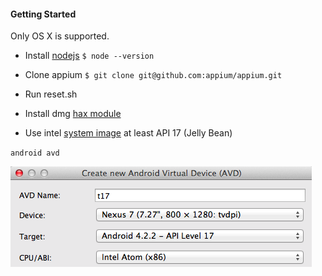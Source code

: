 #### Getting Started

Only OS X is supported.

- Install [nodejs](http://nodejs.org/)
`$ node --version`
- Clone appium
`$ git clone git@github.com:appium/appium.git`
- Run reset.sh

- Install dmg [hax module](http://software.intel.com/en-us/articles/intel-hardware-accelerated-execution-manager)
- Use intel [system image](http://software.intel.com/en-us/articles/android-4-2-jelly-bean-x86-emulator-system-image) at least API 17 (Jelly Bean)

`android avd`

![](img/avd_settings.png)
